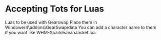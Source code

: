 # Accepting Tots for Luas

Luas to be used with Gearswap
Place them in Windower4\addons\GearSwap\data
You can add a character name to them if you want like WHM-SparkleJeanJacket.lua